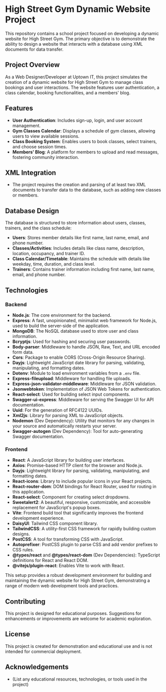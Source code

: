 # High Street Gym Dynamic Website Project

This repository contains a school project focused on developing a dynamic website for High Street Gym. The primary objective is to demonstrate the ability to design a website that interacts with a database using XML documents for data transfer.

## Project Overview

As a Web Designer/Developer at Uptown IT, this project simulates the creation of a dynamic website for High Street Gym to manage class bookings and user interactions. The website features user authentication, a class calendar, booking functionalities, and a members' blog.

## Features

- **User Authentication**: Includes sign-up, login, and user account management.
- **Gym Classes Calendar**: Displays a schedule of gym classes, allowing users to view available sessions.
- **Class Booking System**: Enables users to book classes, select trainers, and choose session times.
- **Members' Blog**: A platform for members to upload and read messages, fostering community interaction.

## XML Integration

- The project requires the creation and parsing of at least two XML documents to transfer data to the database, such as adding new classes or members.

## Database Design

The database is structured to store information about users, classes, trainers, and the class schedule:

- **Users**: Stores member details like first name, last name, email, and phone number.
- **Classes/Activities**: Includes details like class name, description, location, occupancy, and trainer ID.
- **Class Calendar/Timetable**: Maintains the schedule with details like weekday, time, duration, and class level.
- **Trainers**: Contains trainer information including first name, last name, email, and phone number.

## Technologies

### Backend

- **Node.js**: The core environment for the backend.
- **Express**: A fast, unopinionated, minimalist web framework for Node.js, used to build the server-side of the application.
- **MongoDB**: The NoSQL database used to store user and class information.
- **Bcryptjs**: Used for hashing and securing user passwords.
- **Body-parser**: Middleware to handle JSON, Raw, Text, and URL encoded form data.
- **Cors**: Package to enable CORS (Cross-Origin Resource Sharing).
- **Dayjs**: Lightweight JavaScript date library for parsing, validating, manipulating, and formatting dates.
- **Dotenv**: Module to load environment variables from a `.env` file.
- **Express-fileupload**: Middleware for handling file uploads.
- **Express-json-validator-middleware**: Middleware for JSON validation.
- **Jsonwebtoken**: Implementation of JSON Web Tokens for authentication.
- **React-select**: Used for building select input components.
- **Swagger-ui-express**: Middleware for serving the Swagger UI for API documentation.
- **Uuid**: For the generation of RFC4122 UUIDs.
- **Xml2js**: Library for parsing XML to JavaScript objects.
- **Nodemon** (Dev Dependency): Utility that monitors for any changes in your source and automatically restarts your server.
- **Swagger-autogen** (Dev Dependency): Tool for auto-generating Swagger documentation.

### Frontend 

- **React**: A JavaScript library for building user interfaces.
- **Axios**: Promise-based HTTP client for the browser and Node.js.
- **Dayjs**: Lightweight library for parsing, validating, manipulating, and formatting dates.
- **React-icons**: Library to include popular icons in your React projects.
- **React-router-dom**: DOM bindings for React Router, used for routing in this application.
- **React-select**: Component for creating select dropdowns.
- **Sweetalert2**: A beautiful, responsive, customizable, and accessible replacement for JavaScript's popup boxes.
- **Vite**: Frontend build tool that significantly improves the frontend development experience.
- **DaisyUI**: Tailwind CSS component library.
- **TailwindCSS**: A utility-first CSS framework for rapidly building custom designs.
- **PostCSS**: A tool for transforming CSS with JavaScript.
- **Autoprefixer**: PostCSS plugin to parse CSS and add vendor prefixes to CSS rules.
- **@types/react** and **@types/react-dom** (Dev Dependencies): TypeScript definitions for React and React DOM.
- **@vitejs/plugin-react**: Enables Vite to work with React.

This setup provides a robust development environment for building and maintaining the dynamic website for High Street Gym, demonstrating a range of modern web development tools and practices.


## Contributing

This project is designed for educational purposes. Suggestions for enhancements or improvements are welcome for academic exploration.

## License

This project is created for demonstration and educational use and is not intended for commercial deployment.

## Acknowledgements

- (List any educational resources, technologies, or tools used in the project)
